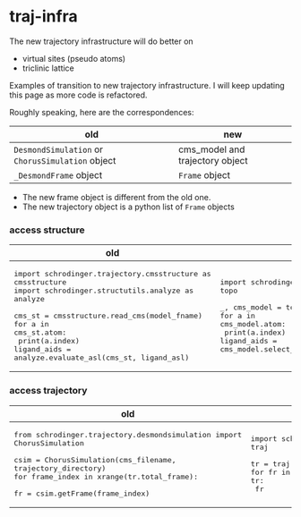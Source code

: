 # traj-infra

The new trajectory infrastructure will do better on

* virtual sites (pseudo atoms)
* triclinic lattice

Examples of transition to new trajectory infrastructure. 
I will keep updating this page as more code is refactored.

Roughly speaking, here are the correspondences:

old | new 
--- | --- 
`DesmondSimulation` or `ChorusSimulation` object | cms_model and trajectory object
`_DesmondFrame` object | `Frame` object

* The new frame object is different from the old one. 
* The new trajectory object is a python list of `Frame` objects


### access structure
| old | new 
| --- | --- 
| <pre>import schrodinger.trajectory.cmsstructure as cmsstructure<br>import schrodinger.structutils.analyze as analyze<br><br>cms_st = cmsstructure.read_cms(model_fname)<br>for a in cms_st.atom:<br>    print(a.index)<br>ligand_aids = analyze.evaluate_asl(cms_st, ligand_asl) </pre> | <pre>import schrodinger.application.desmond.packages.topo as topo<br><br>_, cms_model = topo.read_cms(model_fname)<br>for a in cms_model.atom:<br>    print(a.index)<br>ligand_aids = cms_model.select_atom(ligand_asl)</pre>
 
### access trajectory 

|old | new
| --- | --- 
|<pre>from schrodinger.trajectory.desmondsimulation import ChorusSimulation<br><br>csim = ChorusSimulation(cms_filename, trajectory_directory)<br>for frame_index in xrange(tr.total_frame):<br>    fr = csim.getFrame(frame_index) </pre> | <pre>import schrodinger.application.desmond.packages.traj as traj<br><br>tr = traj.read_traj(trajectory_directory)<br>for fr in tr:<br>    fr </pre>


